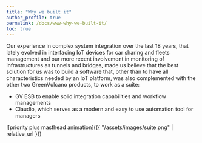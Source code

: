 ```yaml
---
title: "Why we built it"
author_profile: true
permalink: /docs/www-why-we-built-it/
toc: true
---
```


Our experience in complex system integration over the last 18 years, that
lately evolved in interfacing IoT devices for car sharing and fleets management
and our more recent involvement in monitoring of infrastructures as tunnels and
bridges, made us believe that the best solution for us was to build a software
that, other than to have all characteristics needed by an IoT platform,
was also complemented with the other two GreenVulcano products, to work as a suite:

- GV ESB to enable solid integration capabilities and workflow managements
- Claudio, which serves as a modern and easy to use automation tool for managers

![priority plus masthead animation]({{ "/assets/images/suite.png" | relative_url }})
